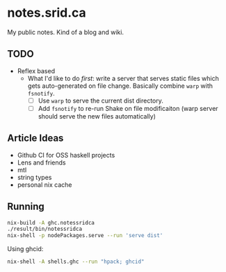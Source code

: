 # notes.srid.ca

My public notes. Kind of a blog and wiki.

## TODO

- Reflex based
  - What I'd like to do *first*: write a server that serves static files which
    gets auto-generated on file change. Basically combine `warp` with `fsnotify`.
    - [ ] Use `warp` to serve the current dist directory.
    - [ ] Add `fsnotify` to re-run Shake on file modificaiton (warp server
          should serve the new files automatically)

## Article Ideas

- Github CI for OSS haskell projects
- Lens and friends
- mtl
- string types
- personal nix cache

## Running

```bash
nix-build -A ghc.notessridca
./result/bin/notessridca
nix-shell -p nodePackages.serve --run 'serve dist'
```

Using ghcid:

```bash
nix-shell -A shells.ghc --run "hpack; ghcid"
```
